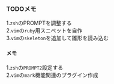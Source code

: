 ### TODOメモ  

1.`zsh`のPROMPTを調整する  
2.`vim`の`ruby`用スニペットを自作  
3.`vim`の`skeleton`を追加して雛形を読み込む  

#### メモ  

1.`zsh`の`PROMPT2`設定する  
2.`vim`の`mark`機能関連のプラグイン作成  
